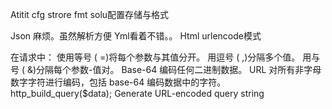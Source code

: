 Atitit cfg strore fmt solu配置存储与格式

Json  麻烦。虽然解析方便
Yml看着不错。。
Html urlencode模式


在请求中：
使用等号 ( =)将每个参数与其值分开。
用逗号 ( ,)分隔多个值。
用与号 ( &)分隔每个参数-值对。
Base-64 编码任何二进制数据。
URL 对所有非字母数字字符进行编码，包括 base-64 编码数据中的字符。
http_build_query($data);
Generate URL-encoded query string

